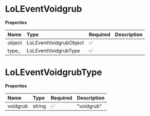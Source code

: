 # LoLEventVoidgrub

**Properties**

| Name   | Type                   | Required | Description |
| :----- | :--------------------- | :------- | :---------- |
| object | LoLEventVoidgrubObject | ✅       |             |
| type\_ | LoLEventVoidgrubType   | ✅       |             |

# LoLEventVoidgrubType

**Properties**

| Name     | Type   | Required | Description |
| :------- | :----- | :------- | :---------- |
| voidgrub | string | ✅       | "voidgrub"  |
